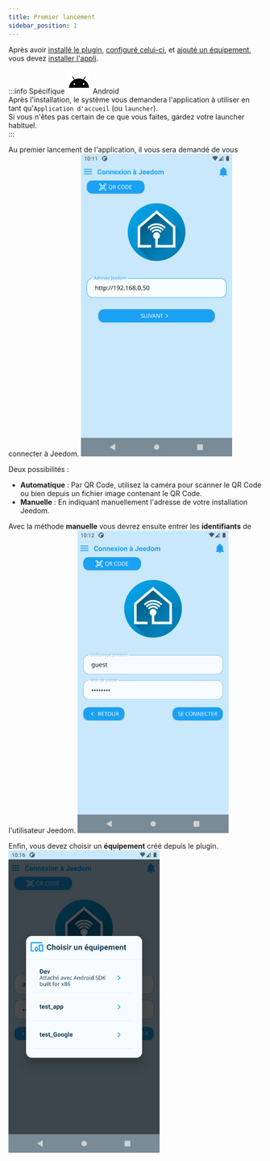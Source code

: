 ```yaml
---
title: Premier lancement
sidebar_position: 1
---
```



Après avoir [installé le plugin](/docs/documentation/intro#getStarted), [configuré celui-ci](/docs/documentation/plugin/plugin-config), et [ajouté un équipement](/docs/documentation/plugin/equipment/add-equipment), vous devez [installer l'appli](/download).

:::info
Spécifique <img alt="Android" src="/img/android.svg" zoom="false" /> Android  
Après l'installation, le système vous demandera l'application à utiliser en tant qu'`Application d'accueil` (ou `launcher`).  
Si vous n'êtes pas certain de ce que vous faites, gardez votre launcher habituel.  
:::

Au premier lancement de l'application, il vous sera demandé de vous connecter à Jeedom.
<img src="../../../img/app/login1.png" width="300" />

Deux possibilités :

- **Automatique** : Par QR Code, utilisez la caméra pour scanner le QR Code ou bien depuis un fichier image contenant le QR Code.
- **Manuelle** : En indiquant manuellement l'adresse de votre installation Jeedom.

Avec la méthode **manuelle** vous devrez ensuite entrer les **identifiants** de l'utilisateur Jeedom.
<img src="../../../img/app/login2.png"  width="300" />

Enfin, vous devez choisir un **équipement** créé depuis le plugin.
<img src="../../../img/app/login3.png"  width="300" />
